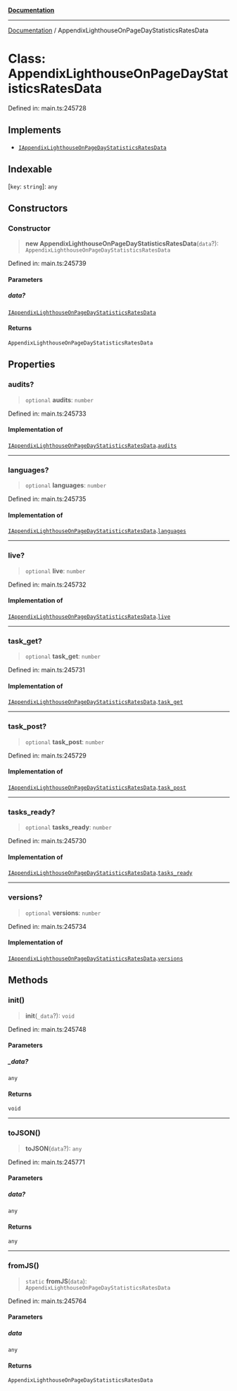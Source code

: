 [**Documentation**](../README.md)

***

[Documentation](../README.md) / AppendixLighthouseOnPageDayStatisticsRatesData

# Class: AppendixLighthouseOnPageDayStatisticsRatesData

Defined in: main.ts:245728

## Implements

- [`IAppendixLighthouseOnPageDayStatisticsRatesData`](../interfaces/IAppendixLighthouseOnPageDayStatisticsRatesData.md)

## Indexable

\[`key`: `string`\]: `any`

## Constructors

### Constructor

> **new AppendixLighthouseOnPageDayStatisticsRatesData**(`data`?): `AppendixLighthouseOnPageDayStatisticsRatesData`

Defined in: main.ts:245739

#### Parameters

##### data?

[`IAppendixLighthouseOnPageDayStatisticsRatesData`](../interfaces/IAppendixLighthouseOnPageDayStatisticsRatesData.md)

#### Returns

`AppendixLighthouseOnPageDayStatisticsRatesData`

## Properties

### audits?

> `optional` **audits**: `number`

Defined in: main.ts:245733

#### Implementation of

[`IAppendixLighthouseOnPageDayStatisticsRatesData`](../interfaces/IAppendixLighthouseOnPageDayStatisticsRatesData.md).[`audits`](../interfaces/IAppendixLighthouseOnPageDayStatisticsRatesData.md#audits)

***

### languages?

> `optional` **languages**: `number`

Defined in: main.ts:245735

#### Implementation of

[`IAppendixLighthouseOnPageDayStatisticsRatesData`](../interfaces/IAppendixLighthouseOnPageDayStatisticsRatesData.md).[`languages`](../interfaces/IAppendixLighthouseOnPageDayStatisticsRatesData.md#languages)

***

### live?

> `optional` **live**: `number`

Defined in: main.ts:245732

#### Implementation of

[`IAppendixLighthouseOnPageDayStatisticsRatesData`](../interfaces/IAppendixLighthouseOnPageDayStatisticsRatesData.md).[`live`](../interfaces/IAppendixLighthouseOnPageDayStatisticsRatesData.md#live)

***

### task\_get?

> `optional` **task\_get**: `number`

Defined in: main.ts:245731

#### Implementation of

[`IAppendixLighthouseOnPageDayStatisticsRatesData`](../interfaces/IAppendixLighthouseOnPageDayStatisticsRatesData.md).[`task_get`](../interfaces/IAppendixLighthouseOnPageDayStatisticsRatesData.md#task_get)

***

### task\_post?

> `optional` **task\_post**: `number`

Defined in: main.ts:245729

#### Implementation of

[`IAppendixLighthouseOnPageDayStatisticsRatesData`](../interfaces/IAppendixLighthouseOnPageDayStatisticsRatesData.md).[`task_post`](../interfaces/IAppendixLighthouseOnPageDayStatisticsRatesData.md#task_post)

***

### tasks\_ready?

> `optional` **tasks\_ready**: `number`

Defined in: main.ts:245730

#### Implementation of

[`IAppendixLighthouseOnPageDayStatisticsRatesData`](../interfaces/IAppendixLighthouseOnPageDayStatisticsRatesData.md).[`tasks_ready`](../interfaces/IAppendixLighthouseOnPageDayStatisticsRatesData.md#tasks_ready)

***

### versions?

> `optional` **versions**: `number`

Defined in: main.ts:245734

#### Implementation of

[`IAppendixLighthouseOnPageDayStatisticsRatesData`](../interfaces/IAppendixLighthouseOnPageDayStatisticsRatesData.md).[`versions`](../interfaces/IAppendixLighthouseOnPageDayStatisticsRatesData.md#versions)

## Methods

### init()

> **init**(`_data`?): `void`

Defined in: main.ts:245748

#### Parameters

##### \_data?

`any`

#### Returns

`void`

***

### toJSON()

> **toJSON**(`data`?): `any`

Defined in: main.ts:245771

#### Parameters

##### data?

`any`

#### Returns

`any`

***

### fromJS()

> `static` **fromJS**(`data`): `AppendixLighthouseOnPageDayStatisticsRatesData`

Defined in: main.ts:245764

#### Parameters

##### data

`any`

#### Returns

`AppendixLighthouseOnPageDayStatisticsRatesData`
